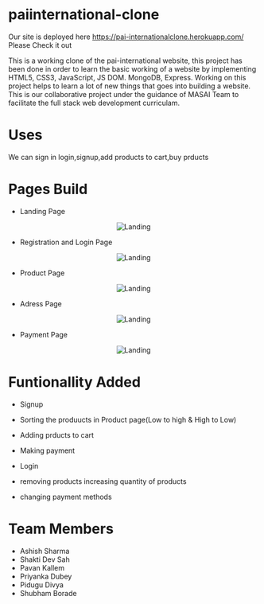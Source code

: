 # paiinternational-clone
Our site is deployed here https://pai-internationalclone.herokuapp.com/ Please Check it out

This is a working clone of the pai-international website, this project has been done in order to learn the basic working of a website by implementing HTML5, CSS3, JavaScript, JS DOM. MongoDB, Express. Working on this project helps to learn a lot of new things that goes into building a website. This is our collaborative project under the guidance of MASAI Team to facilitate the full stack web development curriculam.

# Uses

We can sign in login,signup,add products to cart,buy prducts

# Pages Build

* Landing Page

<p align="center">
  <img src="https://miro.medium.com/max/2560/1*vKwN8LZGCda1Il7R0TGHnQ.jpeg" title="Landing">
</p>

* Registration and Login Page

<p align="center">
  <img src="https://miro.medium.com/max/2560/1*blrWd0WSKSqMCpDaUc7dUA.jpeg" title="Landing">
</p>

* Product Page

<p align="center">
  <img src="https://miro.medium.com/max/2560/1*1_1bpaGxhDcerS624VArMw.jpeg" title="Landing">
</p>

* Adress Page

<p align="center">
  <img src="https://miro.medium.com/max/2560/1*blrWd0WSKSqMCpDaUc7dUA.jpeg" title="Landing">
</p>

* Payment Page

<p align="center">
  <img src="https://miro.medium.com/max/2560/1*ODZPVUejLh8lNqsOETi6rw.jpeg" title="Landing">
</p>

# Funtionallity Added

* Signup

* Sorting the produucts in Product page(Low to high & High to Low)

* Adding prducts to cart

* Making payment

* Login

* removing products increasing quantity of products

* changing payment methods

# Team Members

* Ashish Sharma
* Shakti Dev Sah
* Pavan Kallem
* Priyanka Dubey
* Pidugu Divya
* Shubham Borade



